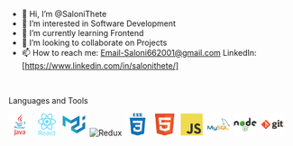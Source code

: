 - 👋 Hi, I’m @SaloniThete
- 👀 I’m interested in Software Development
- 🌱 I’m currently learning Frontend
- 💞️ I’m looking to collaborate on Projects
- 📫 How to reach me: Email-Saloni662001@gmail.com
                      LinkedIn: [https://www.linkedin.com/in/salonithete/]

<img src="https://komarev.com/ghpvc/?username=SaloniThete&style=flat-square&color=blue" alt=""/>

Languages and Tools
<div>
  <img src="https://github.com/devicons/devicon/blob/master/icons/java/java-original-wordmark.svg" title="Java" alt="Java" width="40" height="40"/>&nbsp;
  <img src="https://github.com/devicons/devicon/blob/master/icons/react/react-original-wordmark.svg" title="React" alt="React" width="40" height="40"/>&nbsp;
  <img src="https://github.com/devicons/devicon/blob/master/icons/materialui/materialui-original.svg" title="Material UI" alt="Material UI" width="40" height="40"/>&nbsp;
  <img src="[https://github.com/devicons/devicon/blob/master/icons/redux/redux-original.svg](https://redux.js.org/)" title="Redux" alt="Redux " width="40" height="40"/>&nbsp;
  <img src="https://github.com/devicons/devicon/blob/master/icons/css3/css3-plain-wordmark.svg"  title="CSS3" alt="CSS" width="40" height="40"/>&nbsp;
  <img src="https://github.com/devicons/devicon/blob/master/icons/html5/html5-original.svg" title="HTML5" alt="HTML" width="40" height="40"/>&nbsp;
  <img src="https://github.com/devicons/devicon/blob/master/icons/javascript/javascript-original.svg" title="JavaScript" alt="JavaScript" width="40" height="40"/>&nbsp;
  <img src="https://github.com/devicons/devicon/blob/master/icons/mysql/mysql-original-wordmark.svg" title="MySQL"  alt="MySQL" width="40" height="40"/>&nbsp;
  <img src="https://github.com/devicons/devicon/blob/master/icons/nodejs/nodejs-original-wordmark.svg" title="NodeJS" alt="NodeJS" width="40" height="40"/>&nbsp;
  <img src="https://github.com/devicons/devicon/blob/master/icons/git/git-original-wordmark.svg" title="Git" **alt="Git" width="40" height="40"/>
</div>
<!---
SaloniThete/SaloniThete is a ✨ special ✨ repository because its `README.md` (this file) appears on your GitHub profile.
You can click the Preview link to take a look at your changes.
--->
